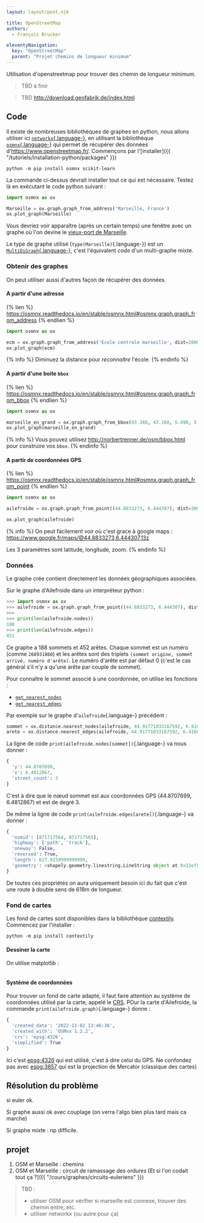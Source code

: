 ```yaml
---
layout: layout/post.njk

title: OpenStreetMap
authors:
  - François Brucker

eleventyNavigation:
  key: "OpenStreetMap"
  parent: "Projet chemins de longueur minimum"
---
```


<!-- début résumé -->

Utilisation d'openstreetmap pour trouver des chemin de longueur minimum.

<!-- fin résumé -->

> TBD à finir

> TBD <http://download.geofabrik.de/index.html>

## Code

Il existe de nombreuses bibliothèques de graphes en python, nous allons utiliser ici [`networkx`{.language-}](https://networkx.org), en utilisant la bibliothèque [`osmnx`{.language-}](https://github.com/gboeing/osmnx) qui permet de récupérer des données d'<https://www.openstreetmap.fr/>. Commençons par l'[installer]({{ "/tutoriels/installation-python/packages" }})

```
python -m pip install osmnx scikit-learn
```

La commande ci-dessus devrait installer tout ce qui est nécessaire. Testez là en exécutant le code python suivant :

```python
import osmnx as ox

Marseille = ox.graph.graph_from_address('Marseille, France')
ox.plot_graph(Marseille)
```

Vous devriez voir apparaître (après un certain temps) une fenêtre avec un graphe où l'on devine le [vieux-port de Marseille](https://www.google.fr/maps/@43.2944646,5.3601266,16z).

Le type de graphe utilisé (`type(Marseille)`{.language-}) est un [`MultiDiGraph`{.language-}](https://networkx.org/documentation/stable/reference/classes/multidigraph.html), c'est l'équivalent _code_ d'un multi-graphe mixte.

### Obtenir des graphes

On peut utiliser aussi d'autres façon de récupérer des données.

#### A partir d'une adresse

{% lien %}
<https://osmnx.readthedocs.io/en/stable/osmnx.html#osmnx.graph.graph_from_address>
{% endlien %}

```python
import osmnx as ox

ecm = ox.graph.graph_from_address('Ecole centrale marseille', dist=2000)
ox.plot_graph(ecm)
```

{% info %}
Diminuez la distance pour _reconnaître_ l'école.
{% endinfo %}

#### A partir d'une boite `bbox`

{% lien %}
<https://osmnx.readthedocs.io/en/stable/osmnx.html#osmnx.graph.graph_from_bbox>
{% endlien %}

```python
import osmnx as ox

marseille_en_grand = ox.graph.graph_from_bbox(43.388, 43.168, 5.498, 5.295, network_type='drive')
ox.plot_graph(marseille_en_grand)
```

{% info %}
Vous pouvez utilisez <http://norbertrenner.de/osm/bbox.html> pour construire vos `bbox`.
{% endinfo %}

#### A partir de coordonnées GPS

{% lien %}
<https://osmnx.readthedocs.io/en/stable/osmnx.html#osmnx.graph.graph_from_point>
{% endlien %}

```python
import osmnx as ox

ailefroide = ox.graph.graph_from_point((44.8833273, 6.444307), dist=3000, network_type='all')

ox.plot_graph(ailefroide)
```

{% info %}
On peut facilement voir où c'est grace à google maps : <https://www.google.fr/maps/@44.8833273,6.444307,13z>

Les 3 paramètres sont latitude, longitude, zoom.
{% endinfo %}

### Données

Le graphe crée contient directement les données géographiques associées.

Sur le graphe d'Ailefroide dans un interpréteur python :

```python
>>> import osmnx as ox
>>> ailefroide = ox.graph.graph_from_point((44.8833273, 6.444307), dist=3000, network_type='all')
>>>
>>> print(len(ailefroide.nodes))
188
>>> print(len(ailefroide.edges))
451
```

Ce graphe a 188 sommets et 452 arêtes. Chaque sommet est un numéro (comme `268931860`) et les arêtes sont des triplets `(sommet origine, sommet arrivé, numéro d'arête)`. Le numéro d'arête est par défaut 0 (c'est le cas général s'il n'y a qu'une arête par couple de sommet).

Pour connaître le sommet associé à une coordonnée, on utilise les fonctions :

- [`get_nearest_nodes`](https://osmnx.readthedocs.io/en/stable/osmnx.html#osmnx.distance.nearest_nodes)
- [`get_nearest_edges`](https://osmnx.readthedocs.io/en/stable/osmnx.html#osmnx.distance.nearest_edges)

Par exemple sur le graphe d'`ailefroide`{.language-} précédent :

```python
sommet = ox.distance.nearest_nodes(ailefroide, 44.91771033167592, 6.416818457077778)
arete = ox.distance.nearest_edges(ailefroide, 44.91771033167592, 6.416818457077778)
```

La ligne de code `print(ailefroide.nodes[sommet])`{.language-} va nous donner :

```python
{
  'y': 44.8707699,
  'x': 6.4812867,
  'street_count': 3
}
```

C'est à dire que le nœud sommet est aux coordonnées GPS (44.8707699, 6.4812867) et est de degré 3.

De même la ligne de code `print(ailefroide.edges[arete])`{.language-} va donner :

```python
{
  'osmid': [871717564, 871717565],
  'highway': ['path', 'track'],
  'oneway': False,
  'reversed': True,
  'length': 617.9159999999999,
  'geometry': <shapely.geometry.linestring.LineString object at 0x12ef87fd0>
}
```

De toutes ces propriétés on aura uniquement besoin ici du fait que c'est une route à double sens de 618m de longueur.

### Fond de cartes

Les fond de cartes sont disponibles dans la bibliothèque [contextily](https://contextily.readthedocs.io/en/latest/). Commencez par l'installer :

```
python -m pip install contextily
```

#### Dessiner la carte

On utilise matplotlib :

```python

```

#### Système de coordonnées

Pour trouver un fond de carte adapté, il faut faire attention au système de coordonnées utilisé par la carte, appelé le [CRS](https://medium.com/cr%C3%A9ation-dune-app-cartographique-avec-firebase-vue/.comprendre-les-coordinates-reference-system-crs-b67a88bce63c). POur la carte d'Ailefroide, la commande `print(ailefroide.graph)`{.language-} donne :

```python
{
  'created_date': '2022-11-02 13:46:36',
  'created_with': 'OSMnx 1.2.2',
  'crs': 'epsg:4326',
  'simplified': True
}
```

Ici c'est [epsg:4326](https://epsg.io/4326) qui est utilisé, c'est à dire celui du GPS. Ne confondez pas avec [espg:3857](https://epsg.io/3857) qui est la projection de Mercator (classique des cartes)

## Résolution du problème

si euler ok.

Si graphe aussi ok avec couplage (on verra l'algo bien plus tard mais ca marche)

Si graphe mixte : np difficile.

## projet

1. OSM et Marseille : chemins
2. OSM et Marseille : circuit de ramassage des ordures [Et si l'on codait tout ça ?]({{ "/cours/graphes/circuits-euleriens"  }})

> TBD :
>
> - utiliser OSM pour vérifier si marseille est connexe, trouver des chemin entre, etc.
> - utiliser networkx (ou autre pour ça)

